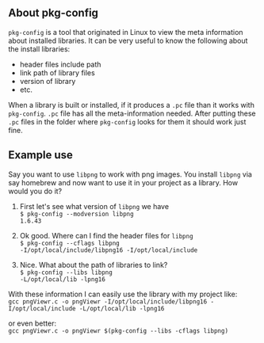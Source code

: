 ## About pkg-config
`pkg-config` is a tool that originated in Linux to view the meta information about installed libraries. It can be very useful to know the following about the install libraries:
- header files include path
- link path of library files
- version of library
- etc.

When a library is built or installed, if it produces a `.pc` file than it works with `pkg-config`. `.pc` file has all the meta-information needed. After putting these `.pc` files in the folder where `pkg-config` looks for them it should work just fine.

## Example use
Say you want to use `libpng` to work with png images. You install `libpng` via say homebrew and now want to use it in your project as a library. How would you do it?

1. First let's see what version of `libpng` we have \
   `$ pkg-config --modversion libpng` \
   `1.6.43`
   
2. Ok good. Where can I find the header files for `libpng` \
   `$ pkg-config --cflags libpng` \
   `-I/opt/local/include/libpng16 -I/opt/local/include`
   
3. Nice. What about the path of libraries to link? \
   `$ pkg-config --libs libpng` \
   `-L/opt/local/lib -lpng16`

With these information I can easily use the library with my project like: \
`gcc pngViewr.c -o pngViewr -I/opt/local/include/libpng16 -I/opt/local/include -L/opt/local/lib -lpng16`

or even better: \
`gcc pngViewr.c -o pngViewr $(pkg-config --libs -cflags libpng)`
   
   
   
